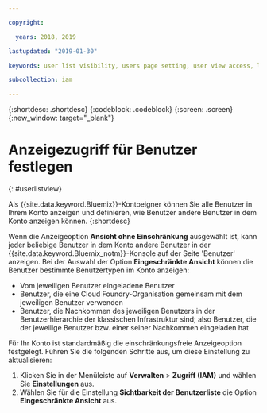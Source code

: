 ```yaml
---

copyright:

  years: 2018, 2019

lastupdated: "2019-01-30"

keywords: user list visibility, users page setting, user view access, limit access to users list, user list access

subcollection: iam

---
```


{:shortdesc: .shortdesc}
{:codeblock: .codeblock}
{:screen: .screen}
{:new_window: target="_blank"}

# Anzeigezugriff für Benutzer festlegen
{: #userlistview}

Als {{site.data.keyword.Bluemix}}-Kontoeigner können Sie alle Benutzer in Ihrem Konto anzeigen und definieren, wie Benutzer andere Benutzer in dem Konto anzeigen können.
{:shortdesc}

Wenn die Anzeigeoption **Ansicht ohne Einschränkung** ausgewählt ist, kann jeder beliebige Benutzer in dem Konto andere Benutzer in der {{site.data.keyword.Bluemix_notm}}-Konsole auf der Seite 'Benutzer' anzeigen. Bei der Auswahl der Option **Eingeschränkte Ansicht** können die Benutzer bestimmte Benutzertypen im Konto anzeigen: 

* Vom jeweiligen Benutzer eingeladene Benutzer
* Benutzer, die eine Cloud Foundry-Organisation gemeinsam mit dem jeweiligen Benutzer verwenden
* Benutzer, die Nachkommen des jeweiligen Benutzers in der Benutzerhierarchie der klassischen Infrastruktur sind; also Benutzer, die der jeweilige Benutzer bzw. einer seiner Nachkommen eingeladen hat

Für Ihr Konto ist standardmäßig die einschränkungsfreie Anzeigeoption festgelegt. Führen Sie die folgenden Schritte aus, um diese Einstellung zu aktualisieren:

1. Klicken Sie in der Menüleiste auf **Verwalten** &gt; **Zugriff (IAM)** und wählen Sie **Einstellungen** aus.
2. Wählen Sie für die Einstellung **Sichtbarkeit der Benutzerliste** die Option **Eingeschränkte Ansicht** aus.
